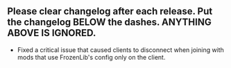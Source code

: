 Please clear changelog after each release.
Put the changelog BELOW the dashes. ANYTHING ABOVE IS IGNORED.
-----------------
- Fixed a critical issue that caused clients to disconnect when joining with mods that use FrozenLib's config only on the client.
